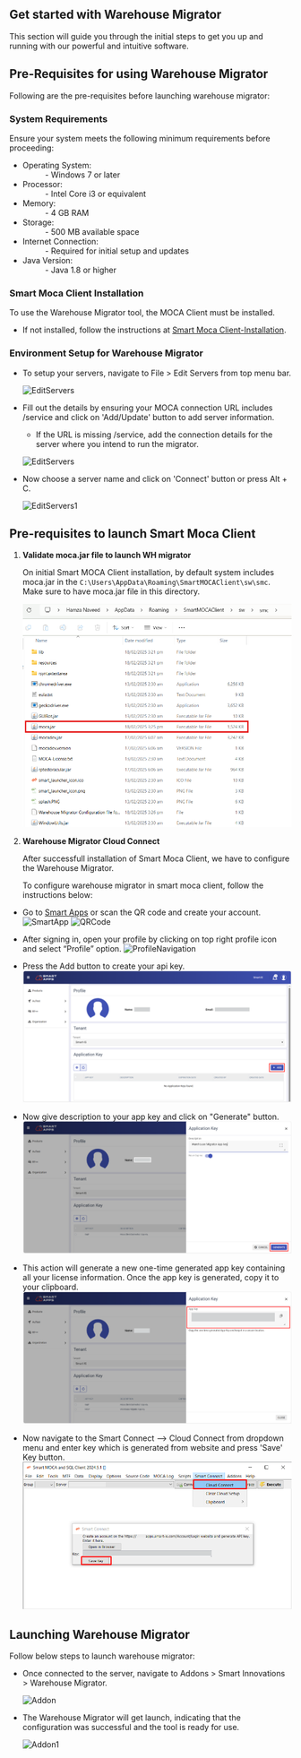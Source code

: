## Get started with Warehouse Migrator

This section will guide you through the initial steps to get you up and running with our powerful and intuitive software. 

## Pre-Requisites for using Warehouse Migrator

Following are the pre-requisites before launching warehouse migrator:

### System Requirements

Ensure your system meets the following minimum requirements before proceeding:

- Operating System:
    <dd>- Windows 7 or later</dd>
- Processor:
    <dd>- Intel Core i3 or equivalent
- Memory:
    <dd>- 4 GB RAM</dd>
- Storage:
    <dd>- 500 MB available space</dd>
- Internet Connection: 
    <dd>- Required for initial setup and updates</dd>
- Java Version: 
    <dd>- Java 1.8 or higher</dd>

### Smart Moca Client Installation

To use the Warehouse Migrator tool, the MOCA Client must be installed. 

- If not installed, follow the instructions at [Smart Moca Client-Installation](https://oracularis.github.io/mocaclient/#/./getting-started?id=installation).
  

### Environment Setup for Warehouse Migrator

- To setup your servers, navigate to File > Edit Servers from top menu bar.

  ![EditServers](./.attachments/editserver.png)

- Fill out the details by ensuring your MOCA connection URL includes /service and click on 'Add/Update' button to add server information.
  - If the URL is missing /service, add the connection details for the server where you intend to run the migrator.
  
  ![EditServers](./.attachments/editserver1.png)

- Now choose a server name and click on 'Connect' button or press Alt + C.

  ![EditServers1](./.attachments/server1.png)

## Pre-requisites to launch Smart Moca Client
  1. **Validate moca.jar file to launch WH migrator**

      On initial Smart MOCA Client installation, by default system includes moca.jar in the `C:\Users\AppData\Roaming\SmartMOCAClient\sw\smc`. Make sure to have moca.jar file in this directory.

      ![EditServers](./.attachments/mocajar.png)

2. **Warehouse Migrator Cloud Connect**

    After successfull installation of Smart Moca Client, we have to configure the Warehouse Migrator. 

    To configure warehouse migrator in smart moca client, follow the instructions below:

-	Go to [Smart Apps](https://apps.smart-is.com/) or scan the QR code and create your account.
  ![SmartApp](./.attachments/smart1.png)
  ![QRCode](./.attachments/qrcode.png)

-	After signing in, open your profile by clicking on top right profile icon and select “Profile” option. 
  ![ProfileNavigation](./.attachments/ProfileNavigation.png)

-	Press the Add button to create your api key. 
  ![AppKey](./.attachments/appkey1.png)

- Now give description to your app key and click on "Generate" button. 
  ![AppKey2](./.attachments/appkey2.png)

-	This action will generate a new one-time generated app key containing all your license information. Once the app key is generated, copy it to your clipboard. 
  ![AppKey3](./.attachments/appkey3.png)

- Now navigate to the Smart Connect --> Cloud Connect from dropdown menu and enter key which is generated from website and press 'Save' Key button.
  ![AppKey4](./.attachments/smart6.png)

## Launching Warehouse Migrator
Follow below steps to launch warehouse migrator:

- Once connected to the server, navigate to Addons > Smart Innovations > Warehouse Migrator.

  ![Addon](./.attachments/addon1.png)

- The Warehouse Migrator will get launch, indicating that the configuration was successful and the tool is ready for use.

  ![Addon1](./.attachments/smartapi.png)













